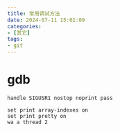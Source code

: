 ```yaml
---
title: 常用调试方法
date: 2024-07-11 15:01:09
categories:
- [其它]
tags:
- git
---
```


# gdb
```shell
handle SIGUSR1 nostop noprint pass

set print array-indexes on
set print pretty on
wa a thread 2
```